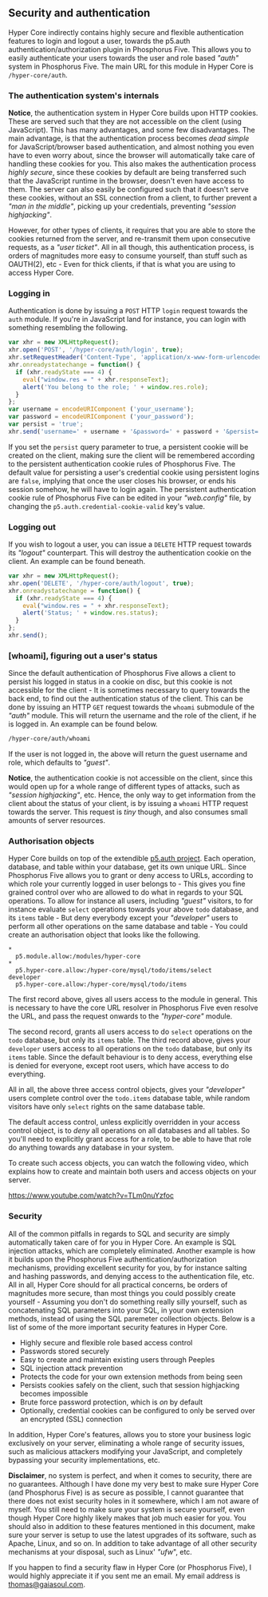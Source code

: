 ## Security and authentication

Hyper Core indirectly contains highly secure and flexible authentication features to login and logout a user,
towards the p5.auth authentication/authorization plugin in Phosphorus Five. This allows you to easily
authenticate your users towards the user and role based _"auth"_ system in Phosphorus Five. The main URL
for this module in Hyper Core is `/hyper-core/auth`.

### The authentication system's internals

**Notice**, the authentication system in Hyper Core builds upon HTTP cookies. These are served such that
they are not accessible on the client (using JavaScript). This has many advantages, and some few disadvantages.
The main advantage, is that the authentication process becomes _dead simple_ for JavaScript/browser based
authentication, and almost nothing you even have to even worry about, since the browser will
automatically take care of handling these cookies for you. This also makes the authentication process _highly secure_, 
since these cookies by default are being transferred such that the JavaScript runtime in the browser, doesn't even 
have access to them. The server can also easily be configured such that it doesn't serve these cookies,
without an SSL connection from a client, to further prevent a _"man in the middle"_, picking up your credentials,
preventing _"session highjacking"_.

However, for other types of clients, it requires that you are able to store the cookies returned
from the server, and re-transmit them upon consecutive requests, as a _"user ticket"_. All in all though,
this authentication process, is orders of magnitudes more easy to consume yourself, than stuff such as OAUTH(2),
etc - Even for thick clients, if that is what you are using to access Hyper Core.

### Logging in

Authentication is done by issuing a `POST` HTTP `login` request towards the `auth` module. If you're in JavaScript 
land for instance, you can login with something resembling the following.

```javascript
var xhr = new XMLHttpRequest();
xhr.open('POST', '/hyper-core/auth/login', true);
xhr.setRequestHeader('Content-Type', 'application/x-www-form-urlencoded');
xhr.onreadystatechange = function() {
  if (xhr.readyState === 4) {
    eval("window.res = " + xhr.responseText);
    alert('You belong to the role; ' + window.res.role);
  }
};
var username = encodeURIComponent ('your_username');
var password = encodeURIComponent ('your_password');
var persist = 'true';
xhr.send('username=' + username + '&password=' + password + '&persist=' + persist;
```

If you set the `persist` query parameter to true, a persistent cookie will be created on the client, making sure
the client will be remembered according to the persistent authentication cookie rules of Phosphorus Five. The default
value for persisting a user's credential cookie using persistent logins are `false`, implying that once the user closes
his browser, or ends his session somehow, he will have to login again. The persistent authentication cookie
rule of Phosphorus Five can be edited in your _"web.config"_ file, by changing the `p5.auth.credential-cookie-valid` key's
value.

### Logging out

If you wish to logout a user, you can issue a `DELETE` HTTP request towards its _"logout"_ counterpart. This will destroy
the authentication cookie on the client. An example can be found beneath.

```javascript
var xhr = new XMLHttpRequest();
xhr.open('DELETE', '/hyper-core/auth/logout', true);
xhr.onreadystatechange = function() {
  if (xhr.readyState === 4) {
    eval("window.res = " + xhr.responseText);
    alert('Status; ' + window.res.status);
  }
};
xhr.send();
```

### [whoami], figuring out a user's status

Since the default authentication of Phosphorus Five allows a client to persist his logged in status in a cookie on disc,
but this cookie is not accessible for the client - It is sometimes necessary to query towards the back end, to find out 
the authentication status of the client. This can be done by issuing an HTTP `GET` request towards the `whoami` submodule 
of the _"auth"_ module. This will return the username and the role of the client, if he is logged in. An example can be found below.

```markdown
/hyper-core/auth/whoami
```

If the user is not logged in, the above will return the guest username and role, which defaults to _"guest"_.

**Notice**, the authentication cookie is not accessible on the client, since this would open up for a whole range
of different types of attacks, such as _"session highjacking"_, etc. Hence, the only way to get information from the
client about the status of your client, is by issuing a `whoami` HTTP request towards the server. This request is *tiny* though,
and also consumes small amounts of server resources.

### Authorisation objects

Hyper Core builds on top of the extendible [p5.auth project](https://github.com/polterguy/phosphorusfive/tree/master/plugins/extras/p5.auth).
Each operation, database, and table within your database, get its own unique URL.
Since Phosphorus Five allows you to grant or deny access to URLs, according to which role your currently
logged in user belongs to - This gives you fine grained control over who are allowed to do what
in regards to your SQL operations. To allow for instance all users, including _"guest"_ visitors, to for instance 
evaluate `select` operations towards your above `todo` database, and its `items` table - But deny everybody 
except your _"developer"_ users to perform all other operations on the same database and table - You could create 
an authorisation object that looks like the following.

```hyperlambda
*
  p5.module.allow:/modules/hyper-core
*
  p5.hyper-core.allow:/hyper-core/mysql/todo/items/select
developer
  p5.hyper-core.allow:/hyper-core/mysql/todo/items
```

The first record above, gives all users access to the module in general. This is necessary
to have the core URL resolver in Phosphorus Five even resolve the URL,
and pass the request onwards to the _"hyper-core"_ module.

The second record, grants all users access to do `select` operations on the `todo` database, 
but only its `items` table. The third record above, gives your `developer` users access to all 
operations on the `todo` database, but only its `items` table. Since the default behaviour is 
to deny access, everything else is denied for everyone, except root users, which have access 
to do everything.

All in all, the above three access control objects, gives your _"developer"_ users complete control
over the `todo.items` database table, while random visitors have only `select` rights on the
same database table.

The default access control, unless explicitly overridden in your access control object, is 
to _deny_ all operations on all databases and all tables. So you'll need to explicitly grant
access for a role, to be able to have that role do anything towards any database in your system.

To create such access objects, you can watch the following video, which explains how to create
and maintain both users and access objects on your server.

https://www.youtube.com/watch?v=TLm0nuYzfoc

### Security

All of the common pitfalls in regards to SQL and security are simply automatically taken care of
for you in Hyper Core. An example is SQL injection attacks, which are completely eliminated.
Another example is how it builds upon the Phosphorus Five authentication/authorization mechanisms,
providing excellent security for you, by for instance salting and hashing passwords, and denying
access to the authentication file, etc. All in all, Hyper Core should for all practical concerns,
be orders of magnitudes more secure, than most things you could possibly create yourself - Assuming
you don't do something really silly yourself, such as concatenating SQL parameters into your SQL,
in your own extension methods, instead of using the SQL paremeter collection objects.
Below is a list of some of the more important security features in Hyper Core.

* Highly secure and flexible role based access control
* Passwords stored securely
* Easy to create and maintain existing users through Peeples
* SQL injection attack prevention
* Protects the code for your own extension methods from being seen
* Persists cookies safely on the client, such that session highjacking becomes impossible
* Brute force password protection, which is _on_ by default
* Optionally, credential cookies can be configured to only be served over an encrypted (SSL) connection

In addition, Hyper Core's features, allows you to store your business logic exclusively on your server, 
eliminating a whole range of security issues, such as malicious attackers modifying your JavaScript, and 
completely bypassing your security implementations, etc.

**Disclaimer**, no system is perfect, and when it comes to security, there are no guarantees. Although I 
have done my very best to make sure Hyper Core (and Phosphorus Five) is as secure as possible, I cannot
guarantee that there does not exist security holes in it somewhere, which I am not aware of myself. You 
still need to make sure your system is secure yourself, even though Hyper Core highly likely makes that job
much easier for you. You should also in addition to these features mentioned in this document, make
sure your server is setup to use the latest upgrades of its software, such as Apache, Linux, and so on.
In addition to take advantage of all other security mechanisms at your disposal, such as Linux' _"ufw_", etc.

If you happen to find a security flaw in Hyper Core (or Phosphorus Five), I would highly appreciate it
if you sent me an email. My email address is thomas@gaiasoul.com.
